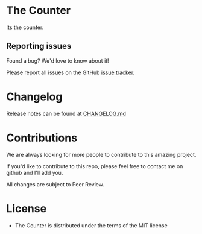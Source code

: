 # The Counter
Its the counter.

## Reporting issues

Found a bug? We'd love to know about it!

Please report all issues on the GitHub [issue tracker][issues].

[issues]: https://github.com/Gambitboy/the-counter/issues

# Changelog
Release notes can be found at [CHANGELOG.md]

[CHANGELOG.md]: CHANGELOG.md

# Contributions
We are always looking for more people to contribute to this amazing project.

If you'd like to contribute to this repo, please feel free to contact me on github and I'll add you.

All changes are subject to Peer Review.

# License
- The Counter is distributed under the terms of the MIT license
